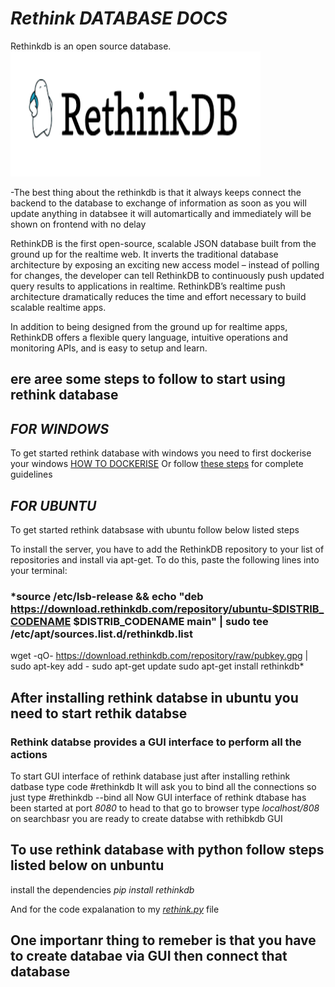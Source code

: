 # *Rethink DATABASE DOCS*
Rethinkdb is an open source database.
<br>
<img src="rethink.png" width ="400" height ="200"/>

-The best thing about the rethinkdb is that it always keeps  connect the backend to the database to exchange of information as soon as you will update anything in databsee it will automartically and immediately will be shown on frontend with no delay 

RethinkDB is the first open-source, scalable JSON database built from the ground up for the realtime web. It inverts the traditional database architecture by exposing an exciting new access model – instead of polling for changes, the developer can tell RethinkDB to continuously push updated query results to applications in realtime. RethinkDB’s realtime push architecture dramatically reduces the time and effort necessary to build scalable realtime apps.

In addition to being designed from the ground up for realtime apps, RethinkDB offers a flexible query language, intuitive operations and monitoring APIs, and is easy to setup and learn.

## ere aree some steps to follow to start using rethink database 

## *FOR WINDOWS*
To get started rethink database with windows you need to first dockerise your windows <a href = "https://blog.sixeyed.com/how-to-dockerize-windows-applications/">HOW TO DOCKERISE</a>
Or follow <a href = "https://rethinkdb.com/docs/install/windows/#:~:text=Running%20RethinkDB&text=You'll%20need%20to%20start%20the%20Windows%20command%20shell.&text=Use%20the%20cd%20command%20to,you%20unpacked%20rethinkdb.exe%20in.&text=Then%2C%20you%20can%20start%20RethinkDB%20with%20its%20default%20options.&text=You%20can%20also%20use%20any,as%20specify%20a%20configuration%20file).">these steps</a> for complete guidelines

## *FOR UBUNTU*
To get started rethink databsase with ubuntu follow below listed steps 

To install the server, you have to add the RethinkDB repository to your list of repositories and install via apt-get. To do this, 
paste the following lines into your terminal:

### *source /etc/lsb-release && echo "deb https://download.rethinkdb.com/repository/ubuntu-$DISTRIB_CODENAME $DISTRIB_CODENAME main" | sudo tee /etc/apt/sources.list.d/rethinkdb.list
wget -qO- https://download.rethinkdb.com/repository/raw/pubkey.gpg | sudo apt-key add -
sudo apt-get update
sudo apt-get install rethinkdb*


## After installing rethink databse in ubuntu you need to start rethik databse 

### Rethink databse provides a GUI interface to perform all the actions

To start GUI interface of rethink database 
just after installing rethink datbase  type code #rethinkdb
It will ask you to bind all the connections so just type  #rethinkdb --bind all
Now GUI interface of rethink dtabase has been started at port *8080* to head to that go to browser type *localhost/808* on searchbasr  you are ready to create databse with rethibkdb GUI

## To use rethink database with python follow steps listed below on unbuntu
install the dependencies  *pip install rethinkdb*

And for the code expalanation to my <a href ="https://github.com/Mrdynamic-soni/Rethink-database-docs/blob/master/rethink.png">*rethink.py*</a> file

## One importanr thing to remeber is that you have to create databae via GUI then connect that database
